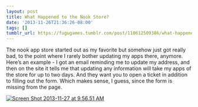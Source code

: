 ```yaml
---
layout: post
title: What Happened to the Nook Store?
date: '2013-11-26T21:36:26-08:00'
tags: []
tumblr_url: https://fugugames.tumblr.com/post/110612509386/what-happened-to-the-nook-store
---
```

The nook app store started out as my favorite but somehow just got really bad, to the point where I rarely bother updating my apps there, anymore. Here’s an example - I got an email reminding me to update my address, and then on the site it tells me that updating any information will take my apps of the store for up to two days. And they want you to open a ticket in addition to filling out the form. Which makes sense, I guess, since the form is missing from the page.

[![Screen Shot 2013-11-27 at 9.56.51 AM](http://itshardtofondlepenguins.com/wp-content/uploads/2013/11/Screen-Shot-2013-11-27-at-9.56.51-AM.png)](http://itshardtofondlepenguins.com/wp-content/uploads/2013/11/Screen-Shot-2013-11-27-at-9.56.51-AM.png)

